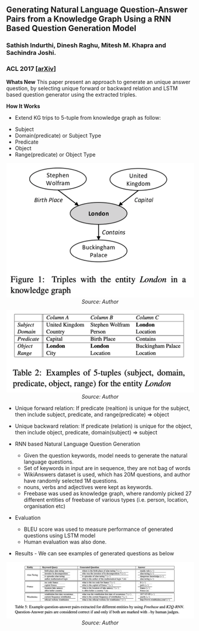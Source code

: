 ## Generating Natural Language Question-Answer Pairs from a Knowledge Graph Using a RNN Based Question Generation Model
### Sathish Indurthi, Dinesh Raghu, Mitesh M. Khapra and Sachindra Joshi. 
### ACL 2017 [[arXiv](https://www.aclweb.org/anthology/E17-1036.pdf)]

**Whats New**
This paper present an approach to generate an unique answer question, by selecting unique forward or backward relation and LSTM based question generator using the extracted triples.

**How It Works**
* Extend KG trips to 5-tuple from knowledge graph as follow:
- Subject
- Domain(predicate) or Subject Type
- Predicate
- Object
- Range(predicate) or Object Type

<p align="center">
    <img width=600 src="images/K2Q_RNN_triples.png">
    <em>Source: Author</em>
    </p>
<p align="center">
    <img width=600 src="images/K2Q_RNN_5tuples.png">
    <em>Source: Author</em>
    </p>

* Unique forward relation: If predicate (realtion) is unique for the subject, then include subject, predicate, and range(predicate) => object
* Unique backward relation: If predicate (relation) is unique for the object, then include object, predicate, domain(subject) => subject

* RNN based Natural Language Question Generation
    - Given the question keywords, model needs to generate the natural language questions.
    - Set of keywords in input are in sequence, they are not bag of words
    - WikiAnswers dataset is used, which has 20M questions, and author have randomly selected 1M questions. 
    - nouns, verbs and adjectives were kept as keywords.
    - Freebase was used as knowledge graph, where randomly picked 27 different entities of freebase of various types (i.e. person, location, organisation etc)
    
* Evaluation
    - BLEU score was used to measure performance of generated questions using LSTM model
    - Human evaluation was also done.
* Results - We can see examples of generated questions as below
<p align="center">
    <img width=600 src="images/K2Q_RNN_results.png">
    <em>Source: Author</em>
    </p>

